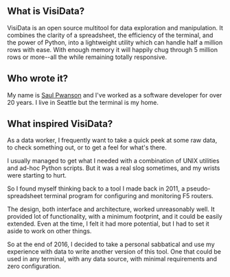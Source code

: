 ## What is VisiData?

VisiData is an open source multitool for data exploration and manipulation.
It combines the clarity of a spreadsheet, the efficiency of the terminal, and the power of Python, into a lightweight utility which can handle half a million rows with ease.
With enough memory it will happily chug through 5 million rows or more--all the while remaining totally responsive.

## Who wrote it?

My name is [Saul Pwanson](http://saul.pw) and I've worked as a software developer for over 20 years.
I live in Seattle but the terminal is my home.

## What inspired VisiData?

As a data worker, I frequently want to take a quick peek at some raw data, to check something out, or to get a feel for what's there.

I usually managed to get what I needed with a combination of UNIX utilities and ad-hoc Python scripts.
But it was a real slog sometimes, and my wrists were starting to hurt.

So I found myself thinking back to a tool I made back in 2011, a pseudo-spreadsheet terminal program for configuring and monitoring F5 routers.

The design, both interface and architecture, worked unreasonably well.
It provided lot of functionality, with a minimum footprint, and it could be easily extended.
Even at the time, I felt it had more potential, but I had to set it aside to work on other things.

So at the end of 2016, I decided to take a personal sabbatical and use my experience with data to write another version of this tool.
One that could be used in any terminal, with any data source, with minimal requirements and zero configuration.

